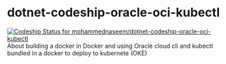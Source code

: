 # dotnet-codeship-oracle-oci-kubectl
[![Codeship Status for mohammednaseem/dotnet-codeship-oracle-oci-kubectl](https://app.codeship.com/projects/3c7530c0-6b6a-0138-f777-3af288615b91/status?branch=master)](https://app.codeship.com/projects/394481)
About building a docker in Docker and using Oracle cloud cli and kubectl bundled in a docker to deploy to kubernete (OKE)
